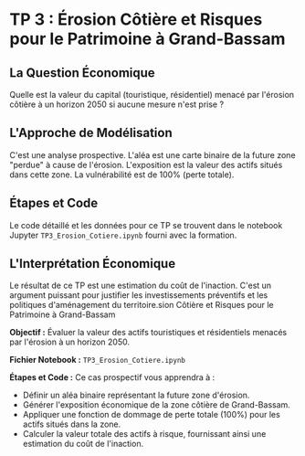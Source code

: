 # TP 3 : Érosion Côtière et Risques pour le Patrimoine à Grand-Bassam

## La Question Économique

Quelle est la valeur du capital (touristique, résidentiel) menacé par l'érosion côtière à un horizon 2050 si aucune mesure n'est prise ?

## L'Approche de Modélisation

C'est une analyse prospective. L'aléa est une carte binaire de la future zone "perdue" à cause de l'érosion. L'exposition est la valeur des actifs situés dans cette zone. La vulnérabilité est de 100% (perte totale).

## Étapes et Code

Le code détaillé et les données pour ce TP se trouvent dans le notebook Jupyter `TP3_Erosion_Cotiere.ipynb` fourni avec la formation.

## L'Interprétation Économique

Le résultat de ce TP est une estimation du coût de l'inaction. C'est un argument puissant pour justifier les investissements préventifs et les politiques d'aménagement du territoire.sion Côtière et Risques pour le Patrimoine à Grand-Bassam

**Objectif :** Évaluer la valeur des actifs touristiques et résidentiels menacés par l'érosion à un horizon 2050.

**Fichier Notebook :** `TP3_Erosion_Cotiere.ipynb`

**Étapes et Code :** Ce cas prospectif vous apprendra à :

- Définir un aléa binaire représentant la future zone d'érosion.
- Générer l'exposition économique de la zone côtière de Grand-Bassam.
- Appliquer une fonction de dommage de perte totale (100%) pour les actifs situés dans la zone.
- Calculer la valeur totale des actifs à risque, fournissant ainsi une estimation du coût de l'inaction.
